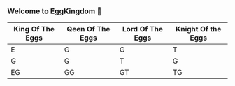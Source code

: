 ### Welcome to EggKingdom 👋

| King Of The Eggs | Qeen Of The Eggs| Lord Of The Eggs | Knight Of the Eggs |
|------------------|-----------------|------------------|--------------------|
| E | G | G | T | G |
| G | G | T | G | G |
| EG | GG | GT | TG | GG |
